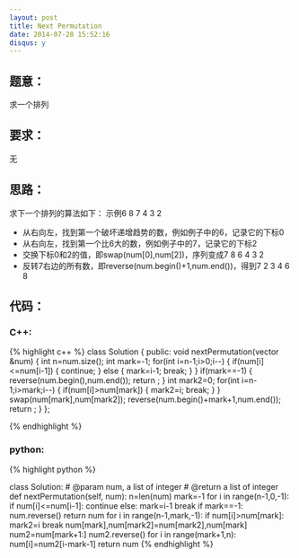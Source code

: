 ```yaml
---
layout: post
title: Next Permutation
date: 2014-07-28 15:52:16
disqus: y
---
```


## 题意：
求一个排列

## 要求：
无

## 思路：
求下一个排列的算法如下：
示例6	8	7	4	3	2
- 从右向左，找到第一个破坏递增趋势的数，例如例子中的6，记录它的下标0
- 从右向左，找到第一个比6大的数，例如例子中的7，记录它的下标2
- 交换下标0和2的值，即swap(num[0],num[2])，序列变成7	8	6	4	3	2
- 反转7右边的所有数，即reverse(num.begin()+1,num.end())，得到7	2	3	4	6	8

## 代码：

### C++:

{% highlight c++ %}
class Solution {
public:
    void nextPermutation(vector<int> &num) {
        int n=num.size();
        int mark=-1;
        for(int i=n-1;i>0;i--)
        {
            if(num[i]<=num[i-1])
            {
                continue;
            }
            else
            {
                mark=i-1;
                break;
            }
        }
        if(mark==-1)
        {
            reverse(num.begin(),num.end());
            return ;
        }
        int mark2=0;
        for(int i=n-1;i>mark;i--)
        {
            if(num[i]>num[mark])
            {
                mark2=i;
                break;
            }
        }
        swap(num[mark],num[mark2]);
        reverse(num.begin()+mark+1,num.end());
        return ;
    }
};


 {% endhighlight %}
### python:

{% highlight python %}

class Solution:
    # @param num, a list of integer
    # @return a list of integer
    def nextPermutation(self, num):
        n=len(num)
        mark=-1
        for i in range(n-1,0,-1):
            if num[i]<=num[i-1]:
                continue
            else:
                mark=i-1
                break
        if mark==-1:
            num.reverse()
            return num
        for i in range(n-1,mark,-1):
            if num[i]>num[mark]:
                mark2=i
                break
        num[mark],num[mark2]=num[mark2],num[mark]
        num2=num[mark+1:]
        num2.reverse()
        for i in range(mark+1,n):
            num[i]=num2[i-mark-1]
        return num
 {% endhighlight %}
